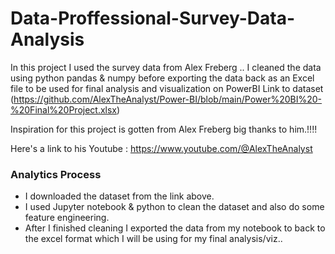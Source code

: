 # Data-Proffessional-Survey-Data-Analysis
In this project I used the survey data from Alex Freberg .. I cleaned the data using python pandas &amp; numpy before exporting the data back as an Excel file to be used for final analysis and visualization on PowerBI
Link to dataset (https://github.com/AlexTheAnalyst/Power-BI/blob/main/Power%20BI%20-%20Final%20Project.xlsx)

Inspiration for this project is gotten from Alex Freberg big thanks to him.!!!!

Here's a link to his Youtube : https://www.youtube.com/@AlexTheAnalyst


### Analytics Process

* I downloaded the dataset from the link above.
* I used Jupyter notebook & python to clean the dataset and also do some feature engineering.
* After I finished cleaning I exported the data from my notebook to back to the excel format which I will be using for my final analysis/viz..

